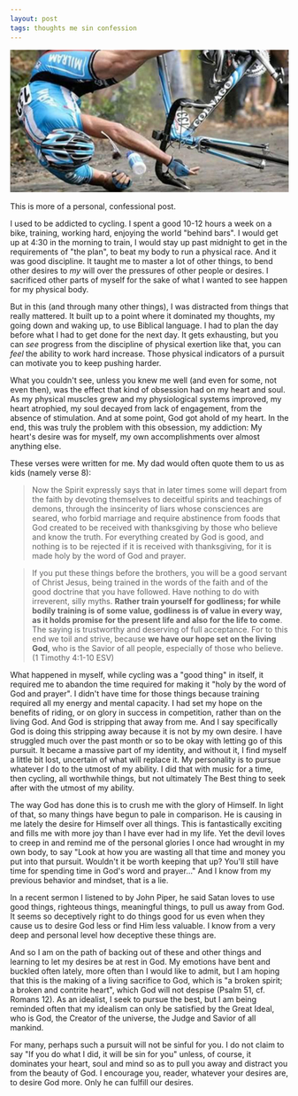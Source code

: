 ```yaml
---
layout: post
tags: thoughts me sin confession
---
```


![](/assets/crash.jpg)

This is more of a personal, confessional post.

I used to be addicted to cycling. I spent a good 10-12 hours a week on a bike, training, working hard, enjoying the world "behind bars". I would get up at 4:30 in the morning to train, I would stay up past midnight to get in the requirements of "the plan", to beat my body to run a physical race. And it was good discipline. It taught me to master a lot of other things, to bend other desires to *my* will over the pressures of other people or desires. I sacrificed other parts of myself for the sake of what I wanted to see happen for my physical body.

<!--more-->

But in this (and through many other things), I was distracted from things that really mattered. It built up to a point where it dominated my thoughts, my going down and waking up, to use Biblical language. I had to plan the day before what I had to get done for the next day. It gets exhausting, but you can _see_ progress from the discipline of physical exertion like that, you can _feel_ the ability to work hard increase. Those physical indicators of a pursuit can motivate you to keep pushing harder.

What you couldn't see, unless you knew me well (and even for some, not even then), was the effect that kind of obsession had on my heart and soul. As my physical muscles grew and my physiological systems improved, my heart atrophied, my soul decayed from lack of engagement, from the absence of stimulation. And at some point, God got ahold of my heart. In the end, this was truly the problem with this obsession, my addiction: My heart's desire was for myself, my own accomplishments over almost anything else.

These verses were written for me. My dad would often quote them to us as kids (namely verse 8):

> Now the Spirit expressly says that in later times some will depart from the faith by devoting themselves to deceitful spirits and teachings of demons, through the insincerity of liars whose consciences are seared, who forbid marriage and require abstinence from foods that God created to be received with thanksgiving by those who believe and know the truth. For everything created by God is good, and nothing is to be rejected if it is received with thanksgiving, for it is made holy by the word of God and prayer.

> If you put these things before the brothers, you will be a good servant of Christ Jesus, being trained in the words of the faith and of the good doctrine that you have followed. Have nothing to do with irreverent, silly myths. **Rather train yourself for godliness; for while bodily training is of some value, godliness is of value in every way, as it holds promise for the present life and also for the life to come**. The saying is trustworthy and deserving of full acceptance. For to this end we toil and strive, because **we have our hope set on the living God**, who is the Savior of all people, especially of those who believe. (1 Timothy 4:1-10 ESV)

What happened in myself, while cycling was a "good thing" in itself, it required me to abandon the time required for making it "holy by the word of God and prayer". I didn't have time for those things because training required all my energy and mental capacity. I had set my hope on the benefits of riding, or on glory in success in competition, rather than on the living God. And God is stripping that away from me. And I say specifically God is doing this stripping away because it is not by my own desire. I have struggled much over the past month or so to be okay with letting go of this pursuit. It became a massive part of my identity, and without it, I find myself a little bit lost, uncertain of what will replace it. My personality is to pursue whatever I do to the utmost of my ability. I did that with music for a time, then cycling, all worthwhile things, but not ultimately The Best thing to seek after with the utmost of my ability.

The way God has done this is to crush me with the glory of Himself. In light of that, so many things have begun to pale in comparison. He is causing in me lately the desire for Himself over all things. This is fantastically exciting and fills me with more joy than I have ever had in my life. Yet the devil loves to creep in and remind me of the personal glories I once had wrought in my own body, to say "Look at how you are wasting all that time and money you put into that pursuit. Wouldn't it be worth keeping that up? You'll still have time for spending time in God's word and prayer..." And I know from my previous behavior and mindset, that is a lie.

In a recent sermon I listened to by John Piper, he said Satan loves to use good things, righteous things, meaningful things, to pull us away from God. It seems so deceptively right to do things good for us even when they cause us to desire God less or find Him less valuable. I know from a very deep and personal level how deceptive these things are.

And so I am on the path of backing out of these and other things and learning to let my desires be at rest in God. My emotions have bent and buckled often lately, more often than I would like to admit, but I am hoping that this is the making of a living sacrifice to God, which is "a broken spirit; a broken and contrite heart", which God will not despise (Psalm 51, cf. Romans 12). As an idealist, I seek to pursue the best, but I am being reminded often that my idealism can only be satisfied by the Great Ideal, who is God, the Creator of the universe, the Judge and Savior of all mankind.

For many, perhaps such a pursuit will not be sinful for you. I do not claim to say "If you do what I did, it will be sin for you" unless, of course, it dominates your heart, soul and mind so as to pull you away and distract you from the beauty of God. I encourage you, reader, whatever your desires are, to desire God more. Only he can fulfill our desires.
